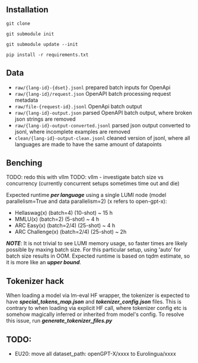 ## Installation

```git clone```

```git submodule init```

```git submodule update --init```

``` pip install -r requirements.txt ```

## Data

- ```raw/{lang-id}-{dset}.jsonl``` prepared batch inputs for OpenApi
- ```raw/{lang-id}/request.json``` OpenAPI batch processing request metadata
- ```raw/file-{request-id}.jsonl``` OpenApi batch output
- ```raw/{lang-id}-output.json``` parsed OpenAPI batch output, where broken json strings are removed
- ```raw/{lang-id}-output-converted.jsonl``` parsed json output converted to jsonl, where incomplete examples are removed
- ```clean/{lang-id}-output-clean.jsonl``` cleaned version of jsonl, where all languages are made to have the same amount of datapoints

## Benching

TODO: redo this with vllm
TODO: vllm - investigate batch size vs concurrency (currently concurrent setups sometimes time out and die)

Expected runtime ***per language*** using a single LUMI node (model parallelism=True and data parallelism=2) (x refers to open-gpt-x):

- Hellaswag(x) (batch=4) (10-shot) ~ 15 h
- MMLU(x) (batch=2) (5-shot) ~ 4 h
- ARC Easy(x) (batch=2/4) (25-shot) ~ 4 h 
- ARC Challenge(x) (batch=2/4) (25-shot) ~ 2h

***NOTE***: 
It is not trivial to see LUMI memory usage, so faster times are likely possible by maxing batch size. 
For this particular setup, using 'auto' for batch size results in OOM. Expected runtime is based on tqdm estimate, so it is more like an ***upper bound***.


## Tokenizer hack

When loading a model via lm-eval HF wrapper, the tokenizer is expected to have ***special_tokens_map.json*** and ***tokenizer_config.json*** files.
This is contrary to when loading via explicit HF call, where tokenizer config etc is somehow magically inferred or inherited from model's config.
To resolve this issue, run ***generate_tokenizer_files.py***

## TODO:

- EU20: move all dataset_path: openGPT-X/xxxx to Eurolingua/xxxx


